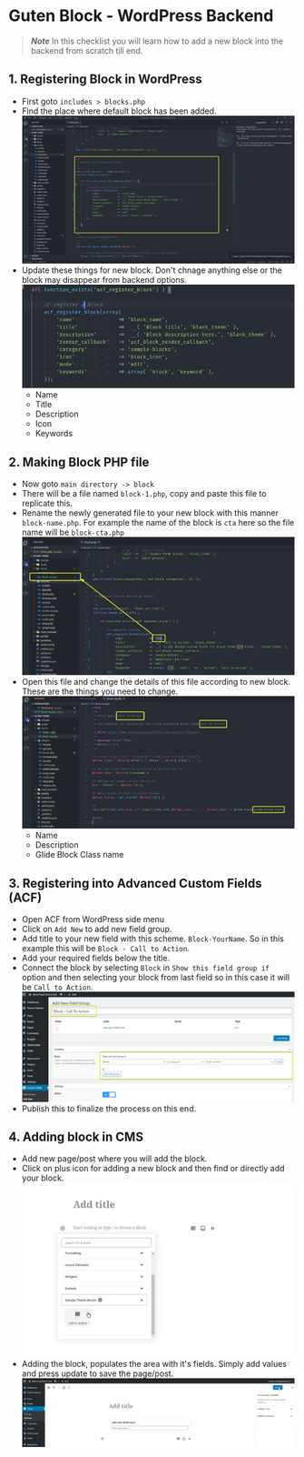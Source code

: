# Guten Block - WordPress Backend

> ***Note*** In this checklist you will learn how to add a new block into the backend from scratch till end.

## 1. Registering Block in WordPress

* First goto `includes > blocks.php`
* Find the place where default block has been added. ![](2020-03-12-21-42-34.png)
* Update these things for new block. Don't chnage anything else or the block may disappear from backend options. ![](2020-03-12-21-47-01.png)
  * Name
  * Title
  * Description
  * Icon
  * Keywords

## 2. Making Block PHP file

* Now goto `main directory -> block`
* There will be a file named `block-1.php`, copy and paste this file to replicate this.
* Rename the newly generated file to your new block with this manner `block-name.php`. For example the name of the block is `cta` here so the file name will be `block-cta.php` ![](2020-03-12-21-56-33.png)
* Open this file and change the details of this file according to new block. These are the things you need to change. ![](2020-03-12-22-04-50.png)
  * Name
  * Description
  * Glide Block Class name

## 3. Registering into Advanced Custom Fields (ACF)

* Open ACF from WordPress side menu
* Click on `Add New` to add new field group.
* Add title to your new field with this scheme. `Block-YourName`. So in this example this will be `Block - Call to Action`.
* Add your required fields below the title.
* Connect the block by selecting `Block` in `Show this field group if` option and then selecting your block from last field so in this case it will be `Call to Action`. ![](2020-03-12-22-20-51.png)
* Publish this to finalize the process on this end.

## 4. Adding block in CMS

* Add new page/post where you will add the block.
* Click on plus icon for adding a new block and then find or directly add your block. ![](2020-03-12-22-41-30.png)
* Adding the block, populates the area with it's fields. Simply add values and press update to save the page/post.![](2020-03-12-22-45-24.png)
